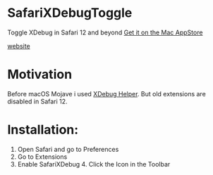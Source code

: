 # SafariXDebugToggle
Toggle XDebug in Safari 12 and beyond
[Get it on the Mac AppStore](https://itunes.apple.com/app/safari-xdebug-toggle/id1437227804?mt=12)

[website](https://www.kampfq.eu/de/safarixdebugtoggle.html)

# Motivation

Before macOS Mojave i used [XDebug Helper](https://github.com/mac-cain13/xdebug-helper-for-safari). But old extensions are disabled in Safari 12.

# Installation:
1. Open Safari and go to Preferences
2. Go to Extensions
3. Enable SafariXDebug 4. Click the Icon in the Toolbar

